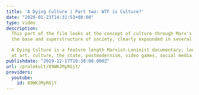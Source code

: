 ```yaml
---
title: 'A Dying Culture | Part two: WTF is Culture?'
date: "2020-01-23T14:31:53+08:00"
type: video
description:
  This part of the film looks at the concept of culture through Marx's approach to
  the base and superstructure of society, clearly expounded in several of his works.

  A Dying Culture is a feature length Marxist-Leninist documentary, looking
  at art, culture, the state, postmodernism, video games, social media, war and crisis.
publishdate: "2019-12-17T18:38:08.000Z"
url: /prolekult/89WKJMyRGjY/
providers:
  youtube:
    id: 89WKJMyRGjY
---
```


